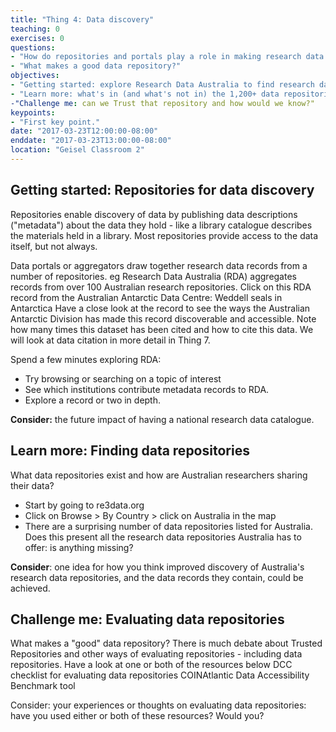 ```yaml
---
title: "Thing 4: Data discovery"
teaching: 0
exercises: 0
questions:
- "How do repositories and portals play a role in making research data discoverable and accessible?"
- "What makes a good data repository?"
objectives:
- "Getting started: explore Research Data Australia to find research data"
- "Learn more: what's in (and what's not in) the 1,200+ data repositories in re3data?"
-"Challenge me: can we Trust that repository and how would we know?"
keypoints:
- "First key point."
date: "2017-03-23T12:00:00-08:00"
enddate: "2017-03-23T13:00:00-08:00"
location: "Geisel Classroom 2"
---
```

## Getting started: Repositories for data discovery

Repositories enable discovery of data by publishing data descriptions ("metadata") about the data they hold - like a library catalogue describes the materials held in a library.  Most repositories provide access to the data itself, but not always.

Data portals or aggregators draw together research data records from a number of repositories. eg Research Data Australia (RDA) aggregates records from over 100 Australian research repositories.
Click on this RDA record from the Australian Antarctic Data Centre: Weddell seals in Antarctica
Have a close look at the record to see the ways the Australian Antarctic Division has made this record discoverable and accessible.  Note how many times this dataset has been cited and how to cite this data.  We will look at data citation in more detail in Thing 7.

Spend a few minutes exploring RDA:

* Try browsing or searching on a topic of interest
* See which institutions contribute metadata records to RDA.  
* Explore a record or two in depth.

**Consider:** the future impact of having a national research data catalogue.

## Learn more: Finding data repositories

What data repositories exist and how are Australian researchers sharing their data?

* Start by going to re3data.org
* Click on Browse > By Country > click on Australia in the map
* There are a surprising number of data repositories listed for Australia.   Does this present all the research data repositories Australia has to offer: is anything missing?

**Consider**:  one idea for how you think improved discovery of Australia's research data repositories, and the data records they contain, could be achieved.


## Challenge me: Evaluating data repositories
What makes a "good" data repository?  There is much debate about Trusted Repositories and other ways of evaluating repositories - including data repositories.
Have a look at one or both of the resources below
DCC checklist for evaluating data repositories
COINAtlantic Data Accessibility Benchmark tool

Consider: your experiences or thoughts on evaluating data repositories: have you used either or both of these resources?  Would you?  

